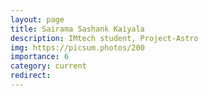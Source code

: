 ```yaml
---
layout: page
title: Sairama Sashank Kaiyala
description: IMtech student, Project-Astro
img: https://picsum.photos/200
importance: 6
category: current
redirect:
---
```


